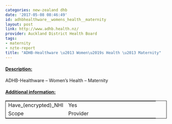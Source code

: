 ```yaml
---
categories: new-zealand dhb
date: '2017-05-08 08:46:49'
id: adhbhealthware__womens_health__maternity
layout: post
link: http://www.adhb.health.nz/
provider: Auckland District Health Board
tags:
- maternity
- nzte-report
title: "ADHB-Healthware \u2013 Women\u2019s Health \u2013 Maternity"
---
```



 <h4> <u>Description:</u> </h4>
ADHB-Healthware – Women’s Health – Maternity
 <h4> <u>Additional information:</u> </h4>
 <table style="border: 1px solid">
 <tr> <td width="40%">Have_(encrypted)_NHI</td> <td>Yes</td> </tr>
 <tr> <td width="40%">Scope</td> <td>Provider</td> </tr>
 </table>